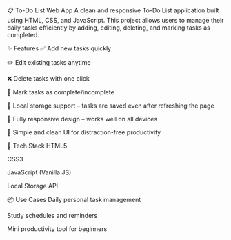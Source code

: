 📋 To-Do List Web App
A clean and responsive To-Do List application built using HTML, CSS, and JavaScript. This project allows users to manage their daily tasks efficiently by adding, editing, deleting, and marking tasks as completed.

✨ Features
✅ Add new tasks quickly

✏️ Edit existing tasks anytime

❌ Delete tasks with one click

📌 Mark tasks as complete/incomplete

💾 Local storage support – tasks are saved even after refreshing the page

📱 Fully responsive design – works well on all devices

🎨 Simple and clean UI for distraction-free productivity

🚀 Tech Stack
HTML5

CSS3

JavaScript (Vanilla JS)

Local Storage API

📦 Use Cases
Daily personal task management

Study schedules and reminders

Mini productivity tool for beginners
